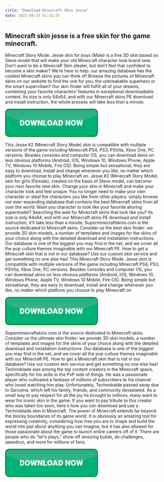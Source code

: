 ```yaml
---
title: "Download Minecraft Skin Jesse"
date: 2022-08-25 01:31:57
---
```


## Minecraft skin jesse is a free skin for the game minecraft.

Minecraft Story Mode: Jesse skin for boys (Male) is a fine 3D skin based on Steve model that will make your old Minecraft character look brand new. Don’t want to be a Minecraft Skin stealer, but don’t feel that confident to become a skin maker? We’re here to help: our amazing database has the coolest Minecraft skins you can think of! Browse the pictures of Minecraft skins on our website to find the one for you: the unbreakable superhero or the smart supervillain? Our skin finder will fulfill all of your dreams, combining your favorite characters’ features in exceptional downloadable content. Its size is only 64x64, and with our Minecraft skins PE download and install instruction, the whole process will take less than a minute.

[![button](https://github.com/minecraftbay/minecraftbay.github.io/blob/main/dlbutton.png?raw=true)](https://minecraftsync.com/download-minecraft-skin)


This Jesse #2 (Minecraft Story Mode) skin is compatible with multiple versions of the game including Minecraft PS4, PS3, PSVita, Xbox One, PC versions. Besides consoles and computer OS, you can download skins on less obvious platforms (Android, iOS, Windows 10, Windows Phone, Apple TV, Windows 10 Mobile, Fire OS). Being simple but sensational, they are easy to download, install and change whenever you like, no matter which platform you choose to play Minecraft on.
Jesse #2 (Minecraft Story Mode) skin for girls (Female), created on the basis of Steve model, can become your next favorite new skin. Change your skin in Minecraft and make your character look and feel unique. You no longer need to make your own character or steal the characters you like from other players: simply browse our ever-expanding database that contains the best Minecraft skins from all over the world. Want you character to look like your favorite alluring supermodel? Searching the web for Minecraft skins that look like you? Its size is only 64x64, and with our Minecraft skins PE download and install instruction, it’ll take less than a minute.
Superminecraftskins.com is the source dedicated to Minecraft skins. Consider us the best skin finder: we provide 3D skin models, a number of templates and images for the skins of your choice along with the detailed download and installation instructions. Our database is one of the biggest you may find in the net, and we cover all the pop culture themes imaginable with our Minecraft PE. How to get a Minecraft skin that is not in our database? Use our custom skin service and get something no one else has!
This Minecraft Story Mode: Jesse skin is compatible with multiple versions of the game including Minecraft PS4, PS3, PSVita, Xbox One, PC versions. Besides consoles and computer OS, you can download skins on less obvious platforms (Android, iOS, Windows 10, Windows Phone, Apple TV, Windows 10 Mobile, Fire OS). Being simple but sensational, they are easy to download, install and change whenever you like, no matter which platform you choose to play Minecraft on.

[![button](https://github.com/minecraftbay/minecraftbay.github.io/blob/main/dlbutton.png?raw=true)](https://minecraftsync.com/download-minecraft-skin)


Superminecraftskins.com is the source dedicated to Minecraft skins. Consider us the ultimate skin finder: we provide 3D skin models, a number of templates and images for the skins of your choice along with the detailed download and installation instructions. Our database is one of the biggest you may find in the net, and we cover all the pop culture themes imaginable with our Minecraft PE. How to get a Minecraft skin that is not in our database? Use our custom skin service and get something no one else has!
Technoblade was among the top content creators in the Minecraft space, specifically for his skills in the PvP side of things. He was a passionate player who cultivated a fanbase of millions of subscribers to his channel who loved watching him play. Unfortunately, Technobalde passed away due to Sarcoma, which left his family, friends, and community devastated. As a small way to pay respect for all the joy he brought to millions, many want to wear his iconic skin in the game. If you want to pay tribute to this creator who was taken too soon, here's how you can download and use a Technoblade skin in Minecraft.
The power of Minecraft extends far beyond the blocky boundaries of its game world. It is obviously an amazing tool for expressing creativity, considering how free you are to shape and build the world into just about anything you can imagine, but it has also allowed for those passionate about the game to launch entire careers off of it. There are people who do "let's plays," show off amazing builds, do challenges, speedrun, and more for millions of fans.


[![button](https://github.com/minecraftbay/minecraftbay.github.io/blob/main/dlbutton.png?raw=true)](https://minecraftsync.com/download-minecraft-skin)